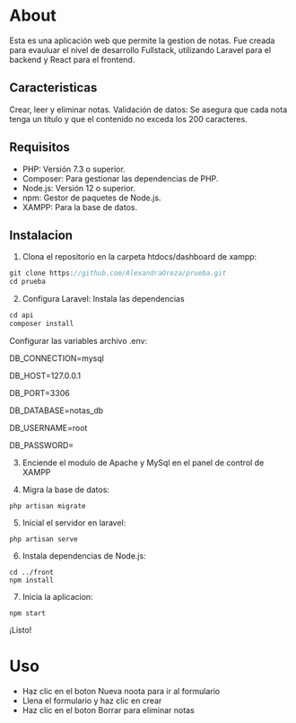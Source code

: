 # About
Esta es una aplicación web que permite la gestion de notas. Fue creada para evauluar el nivel de desarrollo Fullstack, utilizando Laravel para el backend y React para el frontend.

## Caracteristicas
Crear, leer y eliminar notas.
Validación de datos: Se asegura que cada nota tenga un título y que el contenido no exceda los 200 caracteres.

## Requisitos
- PHP: Versión 7.3 o superior.
- Composer: Para gestionar las dependencias de PHP.
- Node.js: Versión 12 o superior.
- npm: Gestor de paquetes de Node.js.
- XAMPP: Para la base de datos.

## Instalacion
1. Clona el repositorio en la carpeta htdocs/dashboard de xampp:
```javascript
git clone https://github.com/AlexandraOreza/prueba.git
cd prueba
```
2. Configura Laravel:
Instala las dependencias

```javascript
cd api
composer install
```

Configurar las variables archivo .env:

DB_CONNECTION=mysql

DB_HOST=127.0.0.1

DB_PORT=3306

DB_DATABASE=notas_db

DB_USERNAME=root

DB_PASSWORD=

3. Enciende el modulo de Apache y MySql en el panel de control de XAMPP

4. Migra la base de datos:
```
php artisan migrate
```
5. Inicial el servidor en laravel:
```
php artisan serve
```

6. Instala dependencias de Node.js:
```
cd ../front
npm install
```
7. Inicia la aplicacion:
```
npm start
```
¡Listo!

# Uso
- Haz clic en el boton Nueva noota para ir al formulario
- Llena el formulario y haz clic en crear
- Haz clic en el boton Borrar para eliminar notas
